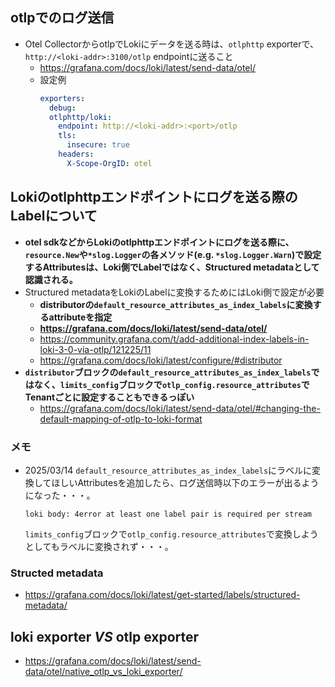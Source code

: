 ## otlpでのログ送信
- Otel CollectorからotlpでLokiにデータを送る時は、`otlphttp` exporterで、`http://<loki-addr>:3100/otlp` endpointに送ること
  - https://grafana.com/docs/loki/latest/send-data/otel/
  - 設定例  
    ```yaml
    exporters:
      debug:
      otlphttp/loki:
        endpoint: http://<loki-addr>:<port>/otlp
        tls:
          insecure: true
        headers:
          X-Scope-OrgID: otel
    ```

## Lokiのotlphttpエンドポイントにログを送る際のLabelについて
- **otel sdkなどからLokiのotlphttpエンドポイントにログを送る際に、`resource.New`や`*slog.Logger`の各メソッド(e.g. `*slog.Logger.Warn`)で設定するAttributesは、Loki側でLabelではなく、Structured metadataとして認識される。**
- Structured metadataをLokiのLabelに変換するためにはLoki側で設定が必要
  - **distributorの`default_resource_attributes_as_index_labels`に変換するattributeを指定**
  - **https://grafana.com/docs/loki/latest/send-data/otel/**
  - https://community.grafana.com/t/add-additional-index-labels-in-loki-3-0-via-otlp/121225/11
  - https://grafana.com/docs/loki/latest/configure/#distributor
- **`distributor`ブロックの`default_resource_attributes_as_index_labels`ではなく、`limits_config`ブロックで`otlp_config.resource_attributes`でTenantごとに設定することもできるっぽい**
  - https://grafana.com/docs/loki/latest/send-data/otel/#changing-the-default-mapping-of-otlp-to-loki-format

### メモ
- 2025/03/14 `default_resource_attributes_as_index_labels`にラベルに変換してほしいAttributesを追加したら、ログ送信時以下のエラーが出るようになった・・・。  
  ```shell
  loki body: 4error at least one label pair is required per stream
  ```  
  `limits_config`ブロックで`otlp_config.resource_attributes`で変換しようとしてもラベルに変換されず・・・。

### Structed metadata
- https://grafana.com/docs/loki/latest/get-started/labels/structured-metadata/

## loki exporter *VS* otlp exporter
- https://grafana.com/docs/loki/latest/send-data/otel/native_otlp_vs_loki_exporter/